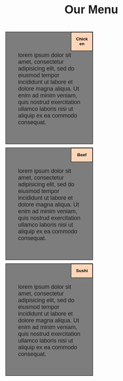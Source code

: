 <!DOCTYPE html>
<html>
  <head>
    <title>Fatimazahra Elmakhloufi</title>
    <meta name="viewport" content="width=device-width, initial-scale=1">
      <style>
      * {
        box-sizing:border-box;
        margin: 2;
        padding: 2;
      }
      body {
        font-family:'Franklin Gothic Medium', 'Arial Narrow', Arial, sans-serif;
        font-size: 18px;
      }
      h1 {
        font-size: 2em;
        margin-bottom: 1em;
      }
      h2 {
        font-size: 2em;
      }
      .section {
        width: 31%;
        margin: 1%;
        float: left;
        padding: 2em;
        border: 1px solid black;
        background-color: #7d7d7d;
        position: relative;
      }
      .section h2 {
        position: absolute;
        top: 0;
        right: 0;
        background-color: #ffd6b7;
        color: #000000;
        font-size: 75%;
        width: 25%;
        padding: 1em;
        margin: 0;
        border: 1px solid black;
      }
      .section:nth-child(2) h2 {
        background-color: #ffa5cf;
        color: #000000;
        border: 1px solid black;
      }
      .section:nth-child(3) h2 {
        background-color: #ff0000;
        color: #ffffff;
        border: 1px solid black;
      }
      @media screen and (max-width: 991px) and (min-width: 768px) {
        .section {
          width: 50%;
          float: left;
        }
        .section:nth-child(3) {
          width: 100%;
          float: right;
        }
      }
      @media screen and (max-width: 767px) {
        .section {
          width: 100%;
          float: none;
        }
      }
    </style>
  </head>
  <body>
    <center>
        <h1>Our Menu</h1>
    </center>
    <div class="section">
        <center>
            <h2>Chicken</h2>
        </center>
        <p>lorem ipsum dolor sit amet, consectetur adipisicing elit, sed do eiusmod tempor incididunt ut labore et dolore magna aliqua. Ut enim ad minim veniam, quis nostrud exercitation ullamco laboris nisi ut aliquip ex ea commodo consequat.</p>
    </div>
    <div class="section">
        <center>
            <h2>Beef</h2>
        </center>
        <p>lorem ipsum dolor sit amet, consectetur adipisicing elit, sed do eiusmod tempor incididunt ut labore et dolore magna aliqua. Ut enim ad minim veniam, quis nostrud exercitation ullamco laboris nisi ut aliquip ex ea commodo consequat.</p>
    </div>
    <div class="section">
        <center>
            <h2>Sushi</h2>
        </center>
        <p>lorem ipsum dolor sit amet, consectetur adipisicing elit, sed do eiusmod tempor incididunt ut labore et dolore magna aliqua. Ut enim ad minim veniam, quis nostrud exercitation ullamco laboris nisi ut aliquip ex ea commodo consequat.</p>
    </div>
  <!-- Code injected by live-server -->
<script>
	// <![CDATA[  <-- For SVG support
	if ('WebSocket' in window) {
		(function () {
			function refreshCSS() {
				var sheets = [].slice.call(document.getElementsByTagName("link"));
				var head = document.getElementsByTagName("head")[0];
				for (var i = 0; i < sheets.length; ++i) {
					var elem = sheets[i];
					var parent = elem.parentElement || head;
					parent.removeChild(elem);
					var rel = elem.rel;
					if (elem.href && typeof rel != "string" || rel.length == 0 || rel.toLowerCase() == "stylesheet") {
						var url = elem.href.replace(/(&|\?)_cacheOverride=\d+/, '');
						elem.href = url + (url.indexOf('?') >= 0 ? '&' : '?') + '_cacheOverride=' + (new Date().valueOf());
					}
					parent.appendChild(elem);
				}
			}
			var protocol = window.location.protocol === 'http:' ? 'ws://' : 'wss://';
			var address = protocol + window.location.host + window.location.pathname + '/ws';
			var socket = new WebSocket(address);
			socket.onmessage = function (msg) {
				if (msg.data == 'reload') window.location.reload();
				else if (msg.data == 'refreshcss') refreshCSS();
			};
			if (sessionStorage && !sessionStorage.getItem('IsThisFirstTime_Log_From_LiveServer')) {
				console.log('Live reload enabled.');
				sessionStorage.setItem('IsThisFirstTime_Log_From_LiveServer', true);
			}
		})();
	}
	else {
		console.error('Upgrade your browser. This Browser is NOT supported WebSocket for Live-Reloading.');
	}
	// ]]>
</script>
</body>
</html>
